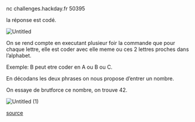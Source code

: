 nc challenges.hackday.fr 50395 

la réponse est codé. 

![Untitled](https://github.com/VUIBERTAlexis/CTF-Writeups/assets/105975169/f2af8b7a-f942-4efb-966a-9266878b1067)

On se rend compte en executant plusieur foir la commande que pour chaque lettre, elle est coder avec elle meme ou ces 2 lettres proches dans l’alphabet.

Exemple: B peut etre coder en A ou B ou C. 

En décodans les deux phrases on nous propose d’entrer un nombre.

On essaye de brutforce ce nombre, on trouve 42.

![Untitled (1)](https://github.com/VUIBERTAlexis/CTF-Writeups/assets/105975169/15ebf84e-39a3-47ee-8531-92bb1f2f2664)




[source](https://github.com/VUIBERTAlexis/CTF-Writeups/blob/main/hackday_2024_writeups/Guessing%20/script.py)

